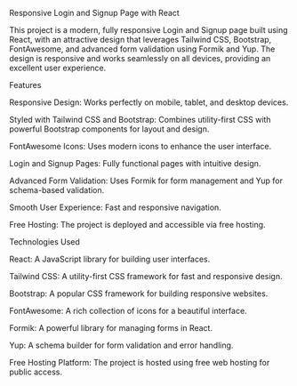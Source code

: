 Responsive Login and Signup Page with React

This project is a modern, fully responsive Login and Signup page built using React, with an attractive design that leverages Tailwind CSS, Bootstrap, FontAwesome, and advanced form validation using Formik and Yup. The design is responsive and works seamlessly on all devices, providing an excellent user experience.

Features

Responsive Design: Works perfectly on mobile, tablet, and desktop devices.

Styled with Tailwind CSS and Bootstrap: Combines utility-first CSS with powerful Bootstrap components for layout and design.

FontAwesome Icons: Uses modern icons to enhance the user interface.

Login and Signup Pages: Fully functional pages with intuitive design.

Advanced Form Validation: Uses Formik for form management and Yup for schema-based validation.

Smooth User Experience: Fast and responsive navigation.

Free Hosting: The project is deployed and accessible via free hosting.


Technologies Used

React: A JavaScript library for building user interfaces.

Tailwind CSS: A utility-first CSS framework for fast and responsive design.

Bootstrap: A popular CSS framework for building responsive websites.

FontAwesome: A rich collection of icons for a beautiful interface.

Formik: A powerful library for managing forms in React.

Yup: A schema builder for form validation and error handling.

Free Hosting Platform: The project is hosted using free web hosting for public access.
